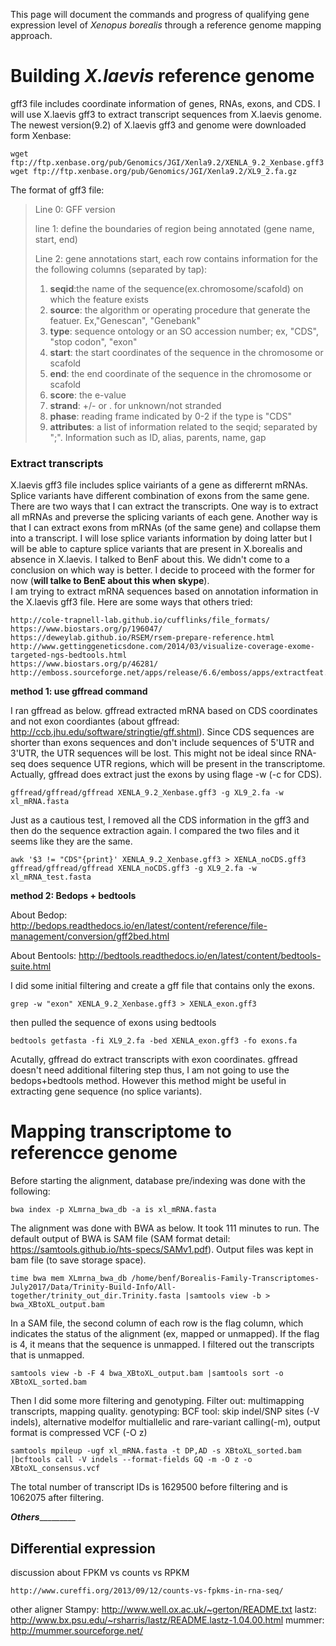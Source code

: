 This page will document the commands and progress of qualifying gene expression level of *Xenopus borealis* through a reference genome mapping approach.

# Building *X.laevis* reference genome
gff3 file includes coordinate information of genes, RNAs, exons, and CDS. I will use X.laevis gff3 to extract transcript sequences from X.laevis genome. The newest version(9.2) of X.laevis gff3 and genome were downloaded form Xenbase:
```
wget ftp://ftp.xenbase.org/pub/Genomics/JGI/Xenla9.2/XENLA_9.2_Xenbase.gff3
wget ftp://ftp.xenbase.org/pub/Genomics/JGI/Xenla9.2/XL9_2.fa.gz
```
The format of gff3 file:
> Line 0: GFF version
>
> line 1: define the boundaries of region being annotated (gene name, start, end)
> 
> Line 2: gene annotations start, each row contains information for the the following columns (separated by tap):  
> 1. **seqid**:the name of the sequence(ex.chromosome/scafold) on which the feature exists
> 2. **source**: the algorithm or operating procedure that generate the featuer. Ex,"Genescan", "Genebank"
> 3. **type**: sequence ontology or an SO accession number; ex, "CDS", "stop codon", "exon"
> 4. **start**: the start coordinates of the sequence in the chromosome or scafold
> 5. **end**: the end coordinate of the sequence in the chromosome or scafold
> 6. **score**: the e-value
> 7. **strand**: +/- or . for unknown/not stranded
> 8. **phase**: reading frame indicated by 0-2 if the type is "CDS"
> 9. **attributes**: a list of information related to the seqid; separated by ";". Information such as ID, alias, parents, name, gap

### Extract transcripts 
X.laevis gff3 file includes splice vairiants of a gene as differernt mRNAs. Splice variants have different combination of exons from the same gene. There are two ways that I can extract the transcripts. One way is to extract all mRNAs and preverse the splicing variants of each gene. Another way is that I can extract exons from mRNAs (of the same gene) and collapse them into a transcript. I will lose splice variants information by doing latter but I will be able to capture splice variants that are present in X.borealis and absence in X.laevis. I talked to BenF about this. We didn't come to a conclusion on which way is better. I decide to proceed with the former for now (**will talke to BenE about this when skype**).       
I am trying to extract mRNA sequences based on annotation information in the X.laevis gff3 file. Here are some ways that others tried:
```
http://cole-trapnell-lab.github.io/cufflinks/file_formats/
https://www.biostars.org/p/196047/
https://deweylab.github.io/RSEM/rsem-prepare-reference.html
http://www.gettinggeneticsdone.com/2014/03/visualize-coverage-exome-targeted-ngs-bedtools.html
https://www.biostars.org/p/46281/
http://emboss.sourceforge.net/apps/release/6.6/emboss/apps/extractfeat.html
```
**method 1: use gffread command**

I ran gffread as below. gffread extracted mRNA based on CDS coordinates and not exon coordiantes (about gffread: http://ccb.jhu.edu/software/stringtie/gff.shtml). Since CDS sequences are shorter than exons sequences and don't include sequences of 5'UTR and 3'UTR, the UTR sequences will be lost. This might not be ideal since RNA-seq does sequence UTR regions, which will be present in the transcriptome. Actually, gffread does extract just the exons by using flage -w (-c for CDS).  
```
gffread/gffread/gffread XENLA_9.2_Xenbase.gff3 -g XL9_2.fa -w xl_mRNA.fasta 
```
Just as a cautious test, I removed all the CDS information in the gff3 and then do the sequence extraction again. I compared the two files and it seems like they are the same.  
```
awk '$3 != "CDS"{print}' XENLA_9.2_Xenbase.gff3 > XENLA_noCDS.gff3
gffread/gffread/gffread XENLA_noCDS.gff3 -g XL9_2.fa -w xl_mRNA_test.fasta 
```

**method 2: Bedops + bedtools**

About Bedop: http://bedops.readthedocs.io/en/latest/content/reference/file-management/conversion/gff2bed.html

About Bentools: http://bedtools.readthedocs.io/en/latest/content/bedtools-suite.html

I did some initial filtering and create a gff file that contains only the exons.
```
grep -w "exon" XENLA_9.2_Xenbase.gff3 > XENLA_exon.gff3
```
then pulled the sequence of exons using bedtools
```
bedtools getfasta -fi XL9_2.fa -bed XENLA_exon.gff3 -fo exons.fa
```
Acutally, gffread do extract transcripts with exon coordinates. gffread doesn't need additional filtering step thus, I am not going to use the bedops+bedtools method. However this method might be useful in extracting gene sequence (no splice variants). 

# Mapping transcriptome to referencce genome
Before starting the alignment, database pre/indexing was done with the following:
```
bwa index -p XLmrna_bwa_db -a is xl_mRNA.fasta
```
The alignment was done with BWA as below. It took 111 minutes to run. The default output of BWA is SAM file (SAM format detail: https://samtools.github.io/hts-specs/SAMv1.pdf).  Output files was kept in bam file (to save storage space).  
```
time bwa mem XLmrna_bwa_db /home/benf/Borealis-Family-Transcriptomes-July2017/Data/Trinity-Build-Info/All-together/trinity_out_dir.Trinity.fasta |samtools view -b > bwa_XBtoXL_output.bam 
```
In a SAM file, the second column of each row is the flag column, which indicates the status of the alignment (ex, mapped or unmapped). If the flag is 4, it means that the sequence is unmapped. I filtered out the transcripts that is unmapped.
```
samtools view -b -F 4 bwa_XBtoXL_output.bam |samtools sort -o XBtoXL_sorted.bam
```
Then I did some more filtering and genotyping. Filter out: multimapping transcripts, mapping quality. genotyping: BCF tool: skip indel/SNP sites (-V indels), alternative modelfor multiallelic and rare-variant calling(-m), output format is compressed VCF (-O z) 
```
samtools mpileup -ugf xl_mRNA.fasta -t DP,AD -s XBtoXL_sorted.bam |bcftools call -V indels --format-fields GQ -m -O z -o XBtoXL_consensus.vcf
```
The total number of transcript IDs is 1629500 before filtering and is 1062075 after filtering. 

___________Others____________________

## Differential expression

discussion about FPKM vs counts vs RPKM
```
http://www.cureffi.org/2013/09/12/counts-vs-fpkms-in-rna-seq/
```
other aligner
Stampy: http://www.well.ox.ac.uk/~gerton/README.txt
lastz: http://www.bx.psu.edu/~rsharris/lastz/README.lastz-1.04.00.html
mummer: http://mummer.sourceforge.net/


